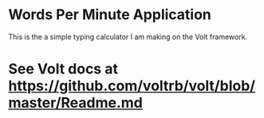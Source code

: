 # Words Per Minute Application

This is the a simple typing calculator I am making on the Volt framework.

# See Volt docs at https://github.com/voltrb/volt/blob/master/Readme.md